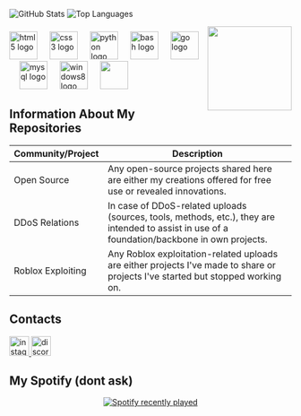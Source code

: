 ![GitHub Stats](https://github-readme-stats.vercel.app/api?username=ItsEcstasy&show_icons=true&include_all_commits=true&count_private=true&theme=dracula&locale=en&hide_border=false)
![Top Languages](https://github-readme-stats.vercel.app/api/top-langs?username=ItsEcstasy&layout=compact&card_width=320&langs_count=5&theme=dracula&hide_border=false)

<img align="right" height="150" src="https://avatars.githubusercontent.com/u/59181303?v=4"  />

###

<div align="left">
  <img src="https://cdn.jsdelivr.net/gh/devicons/devicon/icons/html5/html5-original.svg" height="50" alt="html5 logo"  />
  <img width="14" />
  <img src="https://cdn.jsdelivr.net/gh/devicons/devicon/icons/css3/css3-original.svg" height="50" alt="css3 logo"  />
  <img width="14" />
  <img src="https://cdn.jsdelivr.net/gh/devicons/devicon/icons/python/python-original.svg" height="50" alt="python logo"  />
  <img width="14" />
  <img src="https://cdn.jsdelivr.net/gh/devicons/devicon/icons/bash/bash-original.svg" height="50" alt="bash logo"  />
  <img width="14" />
  <img src="https://cdn.simpleicons.org/go/00ADD8" height="50" alt="go logo"  />
  <img width="14" />
  <img src="https://cdn.jsdelivr.net/gh/devicons/devicon/icons/mysql/mysql-original.svg" height="50" alt="mysql logo"  />
  <img width="14" />
  <img src="https://cdn.jsdelivr.net/gh/devicons/devicon/icons/windows8/windows8-original.svg" height="50" alt="windows8 logo"  />
  <img width="14" />
  <img src="https://icons.iconarchive.com/icons/icons8/windows-8/512/Systems-Mac-Os-icon.png" height="50"  />
  
</div>

## Information About My Repositories
| Community/Project     | Description                                                 |
|-----------------------|-------------------------------------------------------------|
| Open Source           | Any open-source projects shared here are either my creations offered for free use or revealed innovations. |
| DDoS Relations        | In case of DDoS-related uploads (sources, tools, methods, etc.), they are intended to assist in use of a foundation/backbone in own projects. |
| Roblox Exploiting     | Any Roblox exploitation-related uploads are either projects I've made to share or projects I've started but stopped working on. |

## Contacts

<div align="left">
  <a href="https://www.instagram.com/vanityvillian/" target="_blank">
    <img src="https://img.shields.io/static/v1?message=Instagram&logo=instagram&label=&color=E4405F&logoColor=white&labelColor=&style=for-the-badge" height="35" alt="instagram logo"  />
  </a>
  <a href="https://discordapp.com/users/itsjusnix/" target="_blank">
    <img src="https://img.shields.io/static/v1?message=Discord&logo=discord&label=&color=7289DA&logoColor=white&labelColor=&style=for-the-badge" height="35" alt="discord logo"  />
  </a>
</div>

## My Spotify (dont ask)
<div align="center">
  <a href="https://open.spotify.com/user/314itj52g6erekdoearbuq4djrwq">
    <img src="https://spotify-recently-played-readme.vercel.app/api?user=314itj52g6erekdoearbuq4djrwq&count=5&unique=true" alt="Spotify recently played"  />
  </a>
</div>

#
